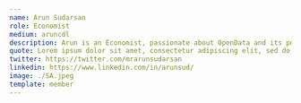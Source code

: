 ```yaml
---
name: Arun Sudarsan
role: Economist
medium: aruncdl
description: Arun is an Economist, passionate about OpenData and its potential to increase state transparency and accountability. He believes in empowering state agencies to make policy decisions based on the best available evidence. Loves teaching. Previously worked at NITI Aayog.
quote: Lorem ipsum dolor sit amet, consectetur adipiscing elit, sed do eiusmod tempor incididunt ut labore et dolore magna aliqua.
twitter: https://twitter.com/mrarunsudarsan
linkedin: https://www.linkedin.com/in/arunsud/
image: ./SA.jpeg
template: member
---
```

